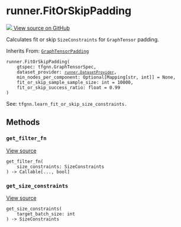 # runner.FitOrSkipPadding

<!-- Insert buttons and diff -->

<a target="_blank" href="https://github.com/tensorflow/gnn/tree/master/tensorflow_gnn/runner/utils/padding.py#L60-L91">
<img src="https://www.tensorflow.org/images/GitHub-Mark-32px.png" /> View source
on GitHub </a>

Calculates fit or skip `SizeConstraints` for `GraphTensor` padding.

Inherits From: [`GraphTensorPadding`](../runner/GraphTensorPadding.md)

<pre class="devsite-click-to-copy prettyprint lang-py tfo-signature-link">
<code>runner.FitOrSkipPadding(
    gtspec: tfgnn.GraphTensorSpec,
    dataset_provider: <a href="../runner/DatasetProvider.md"><code>runner.DatasetProvider</code></a>,
    min_nodes_per_component: Optional[Mapping[str, int]] = None,
    fit_or_skip_sample_sample_size: int = 10000,
    fit_or_skip_success_ratio: float = 0.99
)
</code></pre>

<!-- Placeholder for "Used in" -->

See: `tfgnn.learn_fit_or_skip_size_constraints.`

## Methods

<h3 id="get_filter_fn"><code>get_filter_fn</code></h3>

<a target="_blank" class="external" href="https://github.com/tensorflow/gnn/tree/master/tensorflow_gnn/runner/utils/padding.py#L78-L82">View
source</a>

<pre class="devsite-click-to-copy prettyprint lang-py tfo-signature-link">
<code>get_filter_fn(
    size_constraints: SizeConstraints
) -> Callable[..., bool]
</code></pre>

<h3 id="get_size_constraints"><code>get_size_constraints</code></h3>

<a target="_blank" class="external" href="https://github.com/tensorflow/gnn/tree/master/tensorflow_gnn/runner/utils/padding.py#L84-L91">View
source</a>

<pre class="devsite-click-to-copy prettyprint lang-py tfo-signature-link">
<code>get_size_constraints(
    target_batch_size: int
) -> SizeConstraints
</code></pre>
